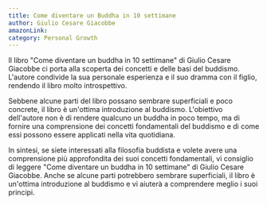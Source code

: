 ```yaml
---
title: Come diventare un Buddha in 10 settimane
author: Giulio Cesare Giacobbe
amazonLink:
category: Personal Growth
---
```


Il libro "Come diventare un buddha in 10 settimane" di Giulio Cesare Giacobbe ci porta alla scoperta dei concetti e delle basi del buddismo. L'autore condivide la sua personale esperienza e il suo dramma con il figlio, rendendo il libro molto introspettivo.

Sebbene alcune parti del libro possano sembrare superficiali e poco concrete, il libro è un'ottima introduzione al buddismo. L'obiettivo dell'autore non è di rendere qualcuno un buddha in poco tempo, ma di fornire una comprensione dei concetti fondamentali del buddismo e di come essi possono essere applicati nella vita quotidiana.

In sintesi, se siete interessati alla filosofia buddista e volete avere una comprensione più approfondita dei suoi concetti fondamentali, vi consiglio di leggere "Come diventare un buddha in 10 settimane" di Giulio Cesare Giacobbe. Anche se alcune parti potrebbero sembrare superficiali, il libro è un'ottima introduzione al buddismo e vi aiuterà a comprendere meglio i suoi principi.
